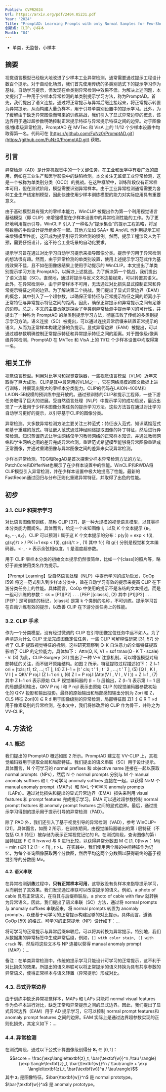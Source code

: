 ```yaml
---
Publish: CVPR2024
Url: https://arxiv.org/pdf/2404.05231.pdf
Year: "2024"
Title: "PromptAD: Learning Prompts with only Normal Samples for Few-Shot Anomaly Detection"
创新点: CLIP，小样本
Month: "04"
---
```

- 单类，无监督，小样本

## 摘要

视觉语言模型已经极大地改进了少样本工业异常检测，通常需要通过提示工程设计数百个提示。对于自动化场景，我们首先使用传统的多类别范式下的提示学习作为基线，自动学习提示，但发现在单类别异常检测中效果不佳。为解决上述问题，本文提出了一种用于少样本异常检测的单类别提示学习方法，称为PromptAD。首先，我们提出了语义连接，通过将正常提示与异常后缀连接起来，将正常提示转置为异常提示，从而构建大量负样本，用于引导单类别设置中的提示学习。此外，为了缓解由于缺乏异常图像而带来的训练挑战，我们引入了显式异常边界的概念，该边界用于通过超参数明确控制正常提示特征与异常提示特征之间的边界。对于图像级/像素级异常检测，PromptAD 在 MVTec 和 VisA 上的 11/12 个少样本设置中均取得第一名。代码可在 [https://github.com/FuNz0/PromptAD.git](https://github.com/FuNz0/PromptAD.git) 获取。

## 引言 

异常检测（AD）是计算机视觉中的一个关键任务，在工业和医学中有着广泛的应用，例如在工业生产和医学影像中的缺陷检测。本文关注无监督工业异常检测，这是一个被称为单类别分类（OCC）的挑战。在这种框架中，训练阶段仅有正常样本可用，但在测试阶段，模型需要识别异常样本。由于工业异常检测通常需要为各种工业生产线定制模型，因此快速使用少样本训练模型的能力对实际应用具有重要意义。

由于基础模型具有强大的零样本能力，WinCLIP 被提出作为第一个利用视觉语言基础模型（即 CLIP）来增强模型在少样本设置中的异常检测性能的工作。为了更好地利用提示引导，WinCLIP 引入了一种名为“提示集合”的提示工程策略，将足够数量的手动设计提示组合在一起。其他方法如 SAA+ 和 AnoVL 也利用提示工程来增强模型性能，这已成为提示引导异常检测的惯例。然而，提示工程涉及人为干预，需要仔细设计，这不符合工业场景的自动化要求。

提示学习旨在通过对比学习自动学习提示来指导图像分类。提示学习用于异常检测的想法很有趣。然而，由于异常检测的单类别设置，使用上述提示学习范式作为基线效果不佳，且不如在图像级结果上使用手动提示的 WinCLIP。本文提出了单类别提示学习方法 PromptAD，以解决上述挑战。为了解决第一个挑战，我们提出了语义连接（SC）。直观地，通过将提示与反义文本连接起来，可以转置其语义。此外，在异常检测中，由于异常样本不可用，无法通过对比损失显式控制正常和异常提示特征之间的边界。为了解决第二个挑战，我们提出了显式异常边界（EAM）的概念，其中引入了一个超参数，以确保正常特征与正常提示特征之间的距离小于正常特征与异常提示特征之间的距离。因此，确保正常提示和异常提示之间有足够的边界。总之，本文的主要贡献是探索了单类别异常检测中提示学习的可行性，并提出了一种称为 PromptAD 的单类别提示学习方法，彻底击败了传统的多类别提示学习方法。语义连接（SC）被提出，可以通过连接异常后缀来转置正常提示的语义，从而为正常样本构建足够的负提示。显式异常边界（EAM）被提出，可以通过超参数明确控制正常提示特征和异常提示特征之间的距离。对于图像级/像素级异常检测，PromptAD 在 MVTec 和 VisA 上的 11/12 个少样本设置中均取得第一名。

## 相关工作

视觉语言模型。利用对比学习和视觉变换器，一些视觉语言模型（VLM）近年来取得了巨大成功。CLIP是其中最常用的VLM之一，它在网络规模的图文数据上进行训练，并展现出强大的零样本分类能力。CLIP的代码在LAION-400M和LAION-5B规模的预训练中是开放的。通过预训练的CLIP和提示工程师，一些下游任务取得了巨大的进展。受自然语言处理（NLP）中提示学习的成功启发，最近出现了一大批用于少样本图像分类任务的提示学习方法。这些方法旨在通过对比学习自动学习更好的提示，以引导基于CLIP的图像分类。

异常检测。大多数异常检测方法主要关注三种范式：特征嵌入范式、知识蒸馏范式和基于重建的范式。特征嵌入范式通过神经网络提取图像的补丁特征，然后进行异常检测。知识蒸馏范式让学生网络仅学习教师网络的正常样本知识，并通过教师网络和学生网络之间的差异完成异常检测。重建范式希望模型能够将异常图像重建成正常图像，并通过重建图像与异常图像之间的差异来实现异常检测。

少样本异常检测。TDG和RegAD是首次探索少样本异常检测方法的方法，PatchCore和DifferNet也展示了在少样本设置中的性能。WinCLIP和RWDA将CLIP模型引入异常检测，并在少样本设置中极大地提高了性能。最新的FastRecon通过回归与分布正则化重建异常特征，并取得了出色的性能。

## 初步

### 3.1. CLIP 和提示学习 

对比语言图像预训练，简称 CLIP [37]，是一种大规模的视觉语言模型，以其零样本分类能力而闻名。具体而言，给定一个未知图像 $\textbf{i}$，以及 $K$ 个文本提示 $\{\textbf{s}_1, \textbf{s}_2, \cdots, \textbf{s}_K\}$，CLIP 可以预测 $\textbf{i}$ 属于这 $K$ 个文本提示的分布：p(y|i) = exp < f(i), g(sy)/τ > / PK i=1 exp < f(i), g(si)/τ > , (1) 其中 f(·) 和 g(·) 分别是视觉和文本编码器。< ·, · > 表示余弦相似度，τ 是温度超参数。

用于 CLIP 零样本分类的初始文本提示仍然很简单，比如一个[class]的照片等，略好于直接使用类名作为提示。 

【Prompt Learning】受自然语言处理（NLP）中提示学习的成功启发，CoOp [59] 将这一范式引入到少样本分类中，旨在自动学习有效的提示来提高 CLIP 在下游分类任务上的性能。具体而言，CoOp 中使用的提示不是冻结的文本描述，而是一组可训练的参数： sk = [P1][P2] . . . [PEP ][classk], (2) 其中 [P1][P2] . . . [PEP ] 是可训练的标记，[classk] 是第 k 个类别的名称，不可训练。提示学习旨在自动训练有效的提示，以改善 CLIP 在下游分类任务上的性能。
### 3.2. CLIP 手术 

作为一个分类模型，没有经过微调的 CLIP 在引导图像定位任务中远不如人。为了弄清楚为什么 CLIP 无法完成图像定位任务，一些 CLIP 可解释性研究 [31, 57] 分析了 CLIP 提取视觉特征的机制。这些研究观察到 Q-K 自注意力的全局特征提取影响了 CLIP 的定位能力，具体如下： Attn(Q, K, V) = sof tmax(Q · K T · scale) · V. (3) 为此，CLIP-Surgery [31] 提出了一种 V-V 注意机制，可以增强模型对局部特征的关注，而不破坏原始结构。如图 2 所示，特征提取过程描述如下： Z l−1 ori = [tcls; t1; t2, ...; tT ], (4) Z l−1 = [t ′ cls; t ′ 1 ; t ′ 2 , ...; t ′ T ], (5) [Q l , K l , V l ] = QKV P roj.l (Z l−1 ori ), (6) Z l = P roj.l (Attn(V l , V l , V l )) + Z l−1 , (7) 其中 Z l−1 ori 表示原始 CLIP 视觉编码器的 (l − 1) 层输出，Z (l−1) 表示第 l − 1 层的局部感知输出，QKV P roj.l 和 P rojl 表示由原始 CLIP 的视觉编码器参数初始化的 QKV 投影和输出投影。最终的原始输出和局部感知输出分别为 Zori 和 Z，CLS 特征 Zori[0] ∈ R d 用于图像级别的异常检测，局部特征图 Z[1 :] ∈ R T ×d 用于像素级别的异常检测。在本文中，我们将修改后的 CLIP 作为骨干，并称之为 VV-CLIP。

## 4. 方法论 

### 4.1. 概述 

我们提出的 PromptAD 概述如图 2 所示。PromptAD 建立在 VV-CLIP 上，其视觉编码器用于提取全局和局部特征。我们提出的语义串联（SC）用于设计提示。具体而言，N 个可学习的 normal prefixes 和 objective name 连接在一起以获取 normal prompts（NPs），然后 N 个 normal prompts 分别与 M 个 manual anomaly suffixes 和 L 个可学习 anomaly suffixes 连接在一起，以获得 N×M 个 manual anomaly prompt（MAPs）和 N×L 个可学习 anomaly prompts（LAPs）。通过对比损失和提出的显式异常边界（EMA）损失来利用 visual features 和 prompt features 完成提示学习。EMA 可以通过超参数控制 normal prompt features 和 anomaly prompt features 之间的显式边界。最后，通过提示学习得到的提示用于提示引导的异常检测（PAD）。

除了 PAD 外，我们还引入了基于视觉引导的异常检测（VAD），参考 WinCLIP+ [21]。具体而言，如图 2 所示，在训练期间，由视觉编码器输出的第 i 层特征（不包括 CLS 特征）被存储为表示正常视觉记忆的 R。在测试阶段，查询图像的第 i 层特征图 F ∈ R h×w×d 与 R 进行比较，以获得异常分数图 M ∈ [1, 0]h×w： Mij = min r∈R 1 2 (1− < Fij , r >)。 在实践中，我们使用两个层的中间特征作为记忆，为每个查询图像获取两个分数图，然后平均这两个分数图以获得最终的基于视觉引导的分数图 Mv。

#### 4.2. 语义串联 

在异常检测**训练**过程中，**只有正常样本可用**，这导致没有负样本来指导提示学习，从而削弱了其效果。我们发现通过串联可以改变提示的语义。例如，a photo of cable 具有正常语义，在将其与后缀串联后，a photo of cable with flaw 就转换为异常语义。因此，我们提出了语义串联（SC）方法，通过将 normal prompts 与 anomaly suffixes 串联起来，将 normal prompts 转置为 anomaly prompts，以便基于可学习的正常提示构建足够的对比提示。具体而言，遵循 CoOp [59] 的格式，可学习的正常提示（NP）设计如下：...

将可学习的正常提示与异常后缀串联后，可以将其转换为异常提示。特别地，我们从数据集的异常标签中生成异常后缀，例如，`[] with color stain, [] with crack` 等，然后将这些文本与 NP 连接以获得 manual anomaly prompt（MAP）：...

备注：在单类异常检测中，传统的提示学习只能设计可学习的正常提示，这不利于对比损失的效果。所提出的语义串联可以将正常提示的语义转换为具有共享参数的异常语义，使得正常样本与语义转置（异常提示）形成对比。

### 4.3. 显式异常边界

由于训练中缺乏异常视觉样本，MAPs 和 LAPs 只能将 normal visual features 作为负样本进行对比，缺乏正常和异常提示之间的显式边界。因此，我们提出了显式异常边界（EAM）用于 AD 提示学习，它可以控制 normal prompt features和 anomaly prompt features 之间的边界。EAM 实际上是通过边界超参数实现的正则化损失，其定义如下：...

### 4.4. 异常检测

在测试阶段，通过以下公式计算图像级别得分 $\textbf{S}_t \in [0,1]$：$$score = \frac{\exp\langle\textbf{z}_t, \bar{\textbf{w}}^n /\tau \rangle}{\exp \langle\textbf{z}_t, \bar{\textbf{w}}^n / \tau\rangle + \exp  \langle\textbf{z}_t, \bar{\textbf{w}}^a / \tau\rangle}$$其中 $\textbf{z}_t$ 是图像特征。$\bar{\textbf{w}}^n$ 是 normal prototype。$\bar{\textbf{w}}^a$ 是 anomaly prototype。